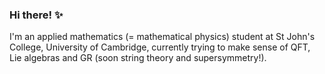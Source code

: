 ### Hi there! ✨

I'm an applied mathematics (= mathematical physics) student at St John's College, University of Cambridge, currently trying to make sense of QFT, Lie algebras and GR (soon string theory and supersymmetry!).

<!--
**3leonora/3leonora** is a ✨ _special_ ✨ repository because its `README.md` (this file) appears on your GitHub profile.

-->
